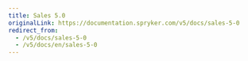 ```yaml
---
title: Sales 5.0
originalLink: https://documentation.spryker.com/v5/docs/sales-5-0
redirect_from:
  - /v5/docs/sales-5-0
  - /v5/docs/en/sales-5-0
---
```



